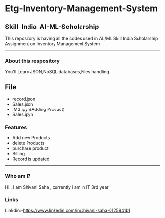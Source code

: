 # Etg-Inventory-Management-System
## Skill-India-AI-ML-Scholarship
This repository  is having all the codes used in AL/ML Skill India  Scholarship Assignment on Inventory Management System
________
### About this respository
You'll Learn JSON,NoSQL databases,Files handling.
## File
- record.json
- Sales.json
- IMS.ipyn(Adding Product)
- Sales.ipyn
### Features
- Add new Products
- delete Products
- purchase product
- Billing
- Record is updated
_______
### Who am I?
Hi , I am Shivani Saha , currently i am in IT 3rd year 
### Links
Linkdin:-https://www.linkedin.com/in/shivani-saha-0125941b1

